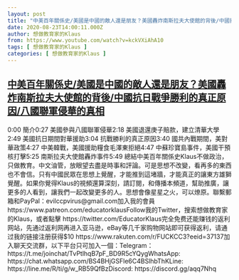 ```yaml
---
layout: post
title: "中美百年關係史/美國是中國的敵人還是朋友？美國轟炸南斯拉夫大使館的背後/中國抗日戰爭勝利的真正原因/八國聯軍侵華的真相"
date: 2020-08-23T14:00:11.000Z
author: 想做教育家的Klaus
from: https://www.youtube.com/watch?v=kckVXiAhA10
tags: [ 想做教育家的Klaus ]
categories: [ 想做教育家的Klaus ]
---
```

<!--1598191211000-->
[中美百年關係史/美國是中國的敵人還是朋友？美國轟炸南斯拉夫大使館的背後/中國抗日戰爭勝利的真正原因/八國聯軍侵華的真相](https://www.youtube.com/watch?v=kckVXiAhA10)
------

<div>
0:00 簡介0:27 美國參與八國聯軍侵華2:18 美國退還庚子賠款，建立清華大學2:49 美國抗日期間對華援助3:04 抗戰勝利的真正原因3:40 國共內戰期間，美對華政策4:27 中美韓戰，美國援助糧食毛澤東拒絕4:47 中蘇珍寶島事件，美國干預核打擊5:25 南斯拉夫大使館轟炸事件5:49 總結中美百年關係史Klaus不做政治，只做教育。中文油管，放眼望去盡是時事和評論。可是思想不改變，看再多的東西也不會信。只有中國民眾在思想上覺醒，才能推到這堵牆，才能真正的讓東方雄獅覺醒。如果你覺得Klaus的視頻還算深刻，請訂閱，和傳播本頻道，幫助推廣，讓更多的人看到，讓我們一起改變更多的人。思想會像星星之火，可以燎原。聯繫郵箱和PayPal：evilccpvirus@gmail.com加入我的會員 https://www.patreon.com/educatorklausFollow我的Twitter，搜索想做教育家的Klaus，或者點擊 https://twitter.com/EducatorKlaus完全免费还能赚钱的返利网站，先通过返利网再进入亚马逊，eBay等几千家购物网站即可获得返利，请通过我的链接注册获得$10 https://www.rakuten.com/r/FUCKCC3?eeid=37137加入聊天交流群，以下平台只可加入一個：Telegram： https://t.me/joinchat/TvPtlhqB7pF_BD9R5cYQygWhatsApp: https://chat.whatsapp.com/BS4BHjGSFle6C4BSlhbThKLine: https://line.me/R/ti/g/w_RB59QfBzDiscord: https://discord.gg/aqq7Nhq
</div>
